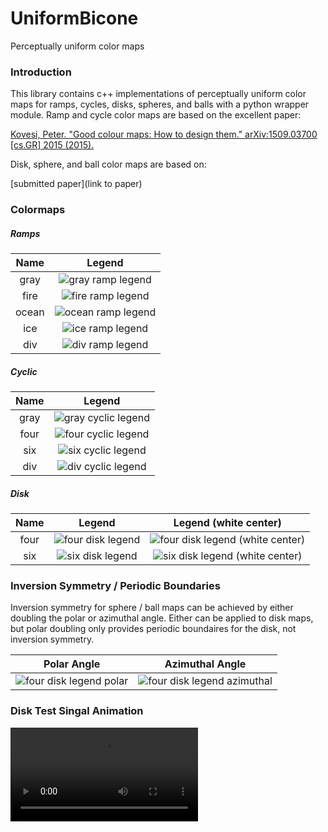 # UniformBicone

Perceptually uniform color maps

### Introduction
This library contains c++ implementations of perceptually uniform color maps for ramps, cycles, disks, spheres, and balls with a python wrapper module. Ramp and cycle color maps are based on the excellent paper:

[Kovesi, Peter. "Good colour maps: How to design them." arXiv:1509.03700 [cs.GR] 2015 (2015).](https://peterkovesi.com/projects/colourmaps/)

Disk, sphere, and ball color maps are based on:

[submitted paper](link to paper)

### Colormaps

##### Ramps
|Name |Legend |
|:---:|:---:|
|gray |![gray  ramp legend](legends/ramp/gray.png) |
|fire |![fire  ramp legend](legends/ramp/fire.png) |
|ocean|![ocean ramp legend](legends/ramp/ocean.png)|
|ice  |![ice   ramp legend](legends/ramp/ice.png)  |
|div  |![div   ramp legend](legends/ramp/div.png)  |

##### Cyclic
|Name |Legend |
|:---:|:---:|
|gray |![gray cyclic legend](legends/cyclic/gray.png)|
|four |![four cyclic legend](legends/cyclic/four.png)|
|six  |![six  cyclic legend](legends/cyclic/six.png) |
|div  |![div  cyclic legend](legends/cyclic/div.png) |

##### Disk
|Name |Legend | Legend (white center) |
|:---:|:---:|:---:|
|four |![four disk legend](legends/disk/four_k.png)|![four disk legend (white center)](legends/disk/four_w.png)|
|six  |![six  disk legend](legends/disk/six_k.png) |![six  disk legend (white center)](legends/disk/six_w.png) |

### Inversion Symmetry / Periodic Boundaries
Inversion symmetry for sphere / ball maps can be achieved by either doubling the polar or azimuthal angle. Either can be applied to disk maps, but polar doubling only provides periodic boundaires for the disk, not inversion symmetry.

|Polar Angle |Azimuthal Angle |
|:---:|:---:|
|![four disk legend polar](legends/disk/inv/four_p.png) |![four disk legend azimuthal](legends/disk/inv/four_a.png) |

### Disk Test Singal Animation
![Alternating Polar and Azimuthal Ripples](legends/disk/4k.mp4)